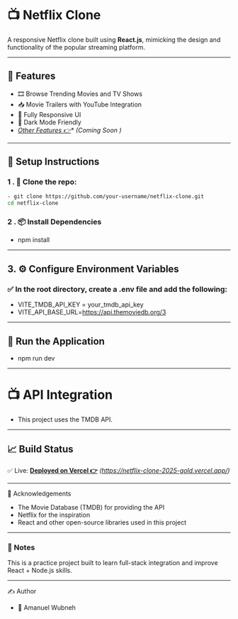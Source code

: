 
# 📺 Netflix Clone

A responsive Netflix clone built using **React.js**, mimicking the design and functionality of the popular streaming platform.

---

## 🚀 Features

- 🎞️ Browse Trending Movies and TV Shows
- 📥 Movie Trailers with YouTube Integration
- 📱 Fully Responsive UI
- 🌙 Dark Mode Friendly
- *[Other Features 👉](#)** _(Coming Soon )_

---


## 🧪 Setup Instructions

### 1 .  📁 Clone the repo:
```bash
- git clone https://github.com/your-username/netflix-clone.git
cd netflix-clone

```
### 2 .  📦 Install Dependencies

- npm install
----
## 3. ⚙️ Configure Environment Variables

### ✅ In the root directory, create a .env file and add the following:

- VITE_TMDB_API_KEY = your_tmdb_api_key
- VITE_API_BASE_URL=https://api.themoviedb.org/3

---

## 🚀 Run the Application

- npm run dev

---

# 📺 API Integration

- This project uses the TMDB API.

---


## 📈 Build Status


✅ Live: **[Deployed on Vercel 👉](#)** _(https://netflix-clone-2025-gold.vercel.app/)_


---

👏 Acknowledgements

- The Movie Database (TMDB) for providing the API
- Netflix for the inspiration
- React and other open-source libraries used in this project

---

### 📌 Notes

This is a practice project built to learn full-stack integration and improve React + Node.js skills.

---


✍️ Author

- 👤 Amanuel Wubneh
